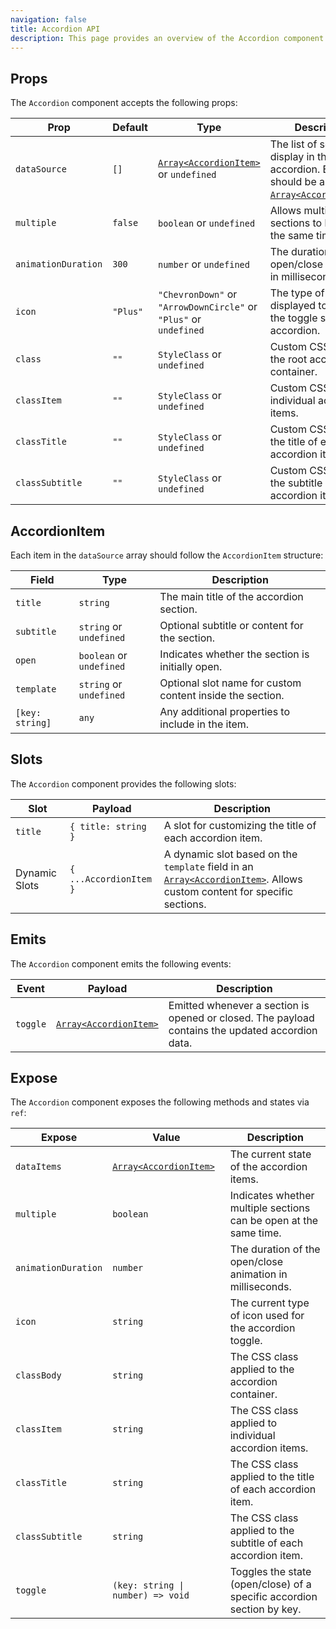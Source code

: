 ```yaml
---
navigation: false
title: Accordion API
description: This page provides an overview of the Accordion component API, detailing its props, emits, slots, and exposed methods/states.
---
```


## Props

The `Accordion` component accepts the following props:

| Prop                | Default  | Type                                                                 | Description                                                                                                        |
|---------------------|----------|----------------------------------------------------------------------|--------------------------------------------------------------------------------------------------------------------|
| `dataSource`        | `[]`     | [`Array<AccordionItem>`](#accordionitem) or `undefined`              | The list of sections to display in the accordion. Each item should be an [`Array<AccordionItem>`](#accordionitem). |
| `multiple`          | `false`  | `boolean` or `undefined`                                             | Allows multiple sections to be open at the same time.                                                              |
| `animationDuration` | `300`    | `number` or `undefined`                                              | The duration of the open/close animation in milliseconds.                                                          |
| `icon`              | `"Plus"` | `"ChevronDown"` or `"ArrowDownCircle"` or `"Plus"` or<br>`undefined` | The type of icon displayed to indicate the toggle state of the accordion.                                          |
| `class`             | `""`     | `StyleClass` or `undefined`                                          | Custom CSS class for the root accordion container.                                                                 |
| `classItem`         | `""`     | `StyleClass` or `undefined`                                          | Custom CSS class for individual accordion items.                                                                   |
| `classTitle`        | `""`     | `StyleClass` or `undefined`                                          | Custom CSS class for the title of each accordion item.                                                             |
| `classSubtitle`     | `""`     | `StyleClass` or `undefined`                                          | Custom CSS class for the subtitle of each accordion item.                                                          |

## AccordionItem

Each item in the `dataSource` array should follow the `AccordionItem` structure:

| Field           | Type                     | Description                                               |
|-----------------|--------------------------|-----------------------------------------------------------|
| `title`         | `string`                 | The main title of the accordion section.                  |
| `subtitle`      | `string` or `undefined`  | Optional subtitle or content for the section.             |
| `open`          | `boolean` or `undefined` | Indicates whether the section is initially open.          |
| `template`      | `string` or `undefined`  | Optional slot name for custom content inside the section. |
| `[key: string]` | `any`                    | Any additional properties to include in the item.         |

## Slots

The `Accordion` component provides the following slots:

| Slot          | Payload                | Description                                                                                                                               |
|---------------|------------------------|-------------------------------------------------------------------------------------------------------------------------------------------|
| `title`       | `{ title: string }`    | A slot for customizing the title of each accordion item.                                                                                  |
| Dynamic Slots | `{ ...AccordionItem }` | A dynamic slot based on the `template` field in an [`Array<AccordionItem>`](#accordionitem). Allows custom content for specific sections. |

## Emits

The `Accordion` component emits the following events:

| Event    | Payload                                  | Description                                                                                      |
|----------|------------------------------------------|--------------------------------------------------------------------------------------------------|
| `toggle` | [`Array<AccordionItem>`](#accordionitem) | Emitted whenever a section is opened or closed. The payload contains the updated accordion data. |

## Expose

The `Accordion` component exposes the following methods and states via `ref`:

| Expose              | Value                                    | Description                                                            |
|---------------------|------------------------------------------|------------------------------------------------------------------------|
| `dataItems`         | [`Array<AccordionItem>`](#accordionitem) | The current state of the accordion items.                              |
| `multiple`          | `boolean`                                | Indicates whether multiple sections can be open at the same time.      |
| `animationDuration` | `number`                                 | The duration of the open/close animation in milliseconds.              |
| `icon`              | `string`                                 | The current type of icon used for the accordion toggle.                |
| `classBody`         | `string`                                 | The CSS class applied to the accordion container.                      |
| `classItem`         | `string`                                 | The CSS class applied to individual accordion items.                   |
| `classTitle`        | `string`                                 | The CSS class applied to the title of each accordion item.             |
| `classSubtitle`     | `string`                                 | The CSS class applied to the subtitle of each accordion item.          |
| `toggle`            | `(key: string \| number) => void`        | Toggles the state (open/close) of a specific accordion section by key. |
